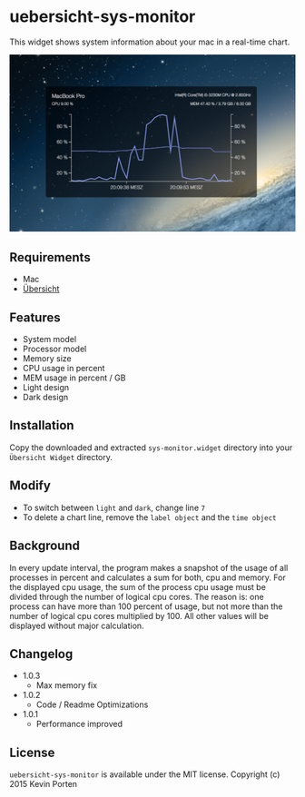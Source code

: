 # uebersicht-sys-monitor

This widget shows system information about your mac in a real-time chart.

![sys-monitor](screenshot-preview.png)

## Requirements

* Mac
* [Übersicht](http://tracesof.net/uebersicht/)

## Features

* System model
* Processor model
* Memory size
* CPU usage in percent
* MEM usage in percent / GB
* Light design
* Dark design

## Installation

Copy the downloaded and extracted `sys-monitor.widget` directory into your `Übersicht Widget` directory.

## Modify

* To switch between `light` and `dark`, change line `7`
* To delete a chart line, remove the `label object` and the `time object`

## Background

In every update interval, the program makes a snapshot of the usage of all processes in percent and calculates a sum for both, cpu and memory. For the displayed cpu usage, the sum of the process cpu usage must be divided through the number of logical cpu cores. The reason is: one process can have more than 100 percent of usage, but not more than the number of logical cpu cores multiplied by 100. All other values will be displayed without major calculation.

## Changelog

* 1.0.3
  * Max memory fix
* 1.0.2
  * Code / Readme Optimizations
* 1.0.1
  * Performance improved

## License

`uebersicht-sys-monitor` is available under the MIT license. Copyright (c) 2015 Kevin Porten
